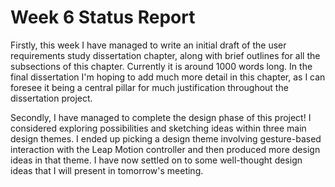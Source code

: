 # Week 6 Status Report

Firstly, this week I have managed to write an initial draft of the user requirements study dissertation chapter, along with brief outlines for all the subsections of this chapter. Currently it is around 1000 words long. In the final dissertation I'm hoping to add much more detail in this chapter, as I can foresee it being a central pillar for much justification throughout the dissertation project.

Secondly, I have managed to complete the design phase of this project! I considered exploring possibilities and sketching ideas within three main design themes. I ended up picking a design theme involving gesture-based interaction with the Leap Motion controller and then produced more design ideas in that theme. I have now settled on to some well-thought design ideas that I will present in tomorrow's meeting.